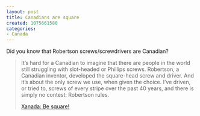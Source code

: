 ```yaml
--- 
layout: post
title: Canadians are square
created: 1075661580
categories: 
- Canada
---
```

<p>Did you know that Robertson screws/screwdrivers are Canadian?</p>

<blockquote>
<p>It’s hard for a Canadian to imagine that there are people in the world still struggling with slot-headed or Phillips screws. Robertson, a Canadian inventor, developed the square-head screw and driver. And it’s about the only screw we use, when given the choice. I’ve driven, or tried to, screws of every stripe over the past 40 years, and there is simply no contest: Robertson rules.</p>
<p><a href="http://www.xanada.com/archives/2004/01/31/be_square.html">Xanada: Be square!</a></p>
</blockquote>

